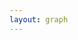 ```yaml
---
layout: graph
---
```

<!-- Create a div where the graph will take place -->
<div id="my_dataviz"></div>

<script>

chart();


function chart() {

extra_right = 100
  var margin = {top: 60, right: 100+extra_right, bottom: 50, left: 100},
    width = document.body.clientWidth - margin.left - margin.right,
    height = 600 - margin.top - margin.bottom;

// append the svg object to the body of the page
var svg = d3.select("#my_dataviz")
  .append("svg")
    .attr("width", width + margin.left + margin.right)
    .attr("height", height + margin.top + margin.bottom)
  .append("g")
    .attr("transform",
          "translate(" + margin.left + "," + margin.top + ")");

parseDate = d3.time.format("%Y-%m-%d").parse

// Parse the Data
  d3.json("https://spreadsheets.google.com/feeds/list/1716pw7Asa-Le5QpY8bJD0My45HI0mhGlapy-UDGwLB8/2/public/values?alt=json", function(meta_result) {
    var data = [];
    for (var i = 0; i < meta_result.feed.entry.length; i += 1) {
      to_push = {};
      keys = [];
      for (k in meta_result.feed.entry[i]){
        if (k.startsWith('gsx')){
          keys.push(k.substr(4))
          to_push[k.substr(4)]=meta_result.feed.entry[i][k].$t
        }
      }
      data.push(to_push)
  }
    max_income = 8
    //////////
    // GENERAL //
    //////////
    keys = keys.slice(1)
    // List of groups = header of the csv files
    // var keys = data.columns.slice(1)

    data.forEach(function(d,i) {
      d.month = parseDate(d.month);
      if (d.income > max_income) {
        max_income = d.income;
      }
    });
    // color palette
    var color = d3.scaleOrdinal()
      .domain(keys)
      .range(d3.schemeSet3);

    //stack the data?
    var stackedData = d3.stack()
      .keys(keys)
      (data)

    //////////
    // AXIS //
    //////////

    // Add X axis
    var x = d3.time.scale()
      .domain(d3.extent(data, function(d) { return d.month; }))
      .range([ 0, width ]);
    var xAxis = svg.append("g")
      .attr("class","axis")
      .attr("transform", "translate(0," + height + ")")
      .call(d3.axisBottom(x).ticks(5))

    // Add X axis label:
    svg.append("text")
        .attr("class","axis")
        .attr("text-anchor", "end")
        .attr("x", width/2)
        .attr("y", height+40 )
        .text("Month");

    // Add Y axis label:
    svg.append("text")
      .attr("class","axis")
      .attr("transform", "rotate(-90)")
      .attr("y", 0 - margin.left*0.75)
      .attr("x",0 - (height / 2))
      .attr("dy", "1em")
      .style("text-anchor", "middle")
      .text("Daily Hours Online");

    // Add Y axis
    var y = d3.scaleLinear()
      .domain([0, max_income])
      .range([ height, 0 ]);
    svg.append("g")
      .attr("class","axis")
      .call(d3.axisLeft(y).ticks(5))



    //////////
    // BRUSHING AND CHART //
    //////////

    // Add a clipPath: everything out of this area won't be drawn.
    var clip = svg.append("defs").append("svg:clipPath")
        .attr("id", "clip")
        .append("svg:rect")
        .attr("width", width )
        .attr("height", height )
        .attr("x", 0)
        .attr("y", 0);

    // Add brushing
    var brush = d3.brushX()                 // Add the brush feature using the d3.brush function
        .extent( [ [0,0], [width,height] ] ) // initialise the brush area: start at 0,0 and finishes at width,height: it means I select the whole graph area
        .on("end", updateChart) // Each time the brush selection changes, trigger the 'updateChart' function

    // Create the scatter variable: where both the circles and the brush take place
    var areaChart = svg.append('g')
      .attr("clip-path", "url(#clip)")

    // Area generator
    var area = d3.area()
      .x(function(d) { return x(d.data.month); })
      .y0(function(d) { return y(d[0]); })
      .y1(function(d) { return y(d[1]); })

    // Show the areas
    areaChart
      .selectAll("mylayers")
      .data(stackedData)
      .enter()
      .append("path")
        .attr("class", function(d) { return "myArea " + d.key.replace(/\./g,'_') })
        .style("fill", function(d) { return color(d.key); })
        .attr("d", area)

    // Add the brushing
    areaChart
      .append("g")
        .attr("class", "brush")
        .call(brush);

  var valueline = d3.line()
      .x(function(d) { return x(d.month); })
      .y(function(d) { return y(d.income); });

  var incomeline = svg.append('g')
      .attr("clip-path", "url(#clip)")

  // incomeline.append("path")
  //   .data([income_data])
  //   .attr("class", "line")
  //   .attr("d", valueline);

    var idleTimeout
    function idled() { idleTimeout = null; }

    // A function that update the chart for given boundaries
    function updateChart() {

      extent = d3.event.selection

      // If no selection, back to initial coordinate. Otherwise, update X axis domain
      if(!extent){
        if (!idleTimeout) return idleTimeout = setTimeout(idled, 350); // This allows to wait a little bit
        x.domain(d3.extent(data, function(d) { return d.month; }))
      }else{
        x.domain([ x.invert(extent[0]), x.invert(extent[1]) ])
        areaChart.select(".brush").call(brush.move, null) // This remove the grey brush area as soon as the selection has been done
      }

      // Update axis and area position
      xAxis.transition().duration(1000).call(d3.axisBottom(x).ticks(5))
      areaChart
        .selectAll("path")
        .transition().duration(1000)
        .attr("d", area)
      // incomeline
      //   .selectAll("path")
      //   .transition().duration(1000)
      //   .attr("d", valueline);

      }



      //////////
      // HIGHLIGHT GROUP //
      //////////

      // What to do when one group is hovered
      var highlight = function(d){
        console.log(d.replace(/\./g,'_'))
        // reduce opacity of all groups
        d3.selectAll(".myArea").style("opacity", .1)
        // expect the one that is hovered
        d3.select("."+d.replace(/\./g,'_')).style("opacity", 1)
      }

      // And when it is not hovered anymore
      var noHighlight = function(d){
        d3.selectAll(".myArea").style("opacity", 1)
      }



      //////////
      // LEGEND //
      //////////

      // Add one dot in the legend for each name.
      var size = 20
      keys = keys.reverse()
      svg.selectAll("myrect")
        .data(keys)
        .enter()
        .append("rect")
          .attr("x", width+extra_right/2)
          .attr("y", function(d,i){ return 10 + i*(size+5)}) // 100 is where the first dot appears. 25 is the distance between dots
          .attr("width", size)
          .attr("height", size)
          .style("fill", function(d){ return color(d)})
          .on("mouseover", highlight)
          .on("mouseleave", noHighlight)

      // Add one dot in the legend for each name.
      svg.selectAll("mylabels")
        .data(keys)
        .enter()
        .append("text")
          .attr("x", width +extra_right/2+ size*1.2)
          .attr("y", function(d,i){ return 10 + i*(size+5) + (size/2)}) // 100 is where the first dot appears. 25 is the distance between dots
          .style("fill", function(d){ return color(d)})
          .text(function(d){ return d})
          .attr("text-anchor", "left")
          .style("alignment-baseline", "middle")
          .on("mouseover", highlight)
          .on("mouseleave", noHighlight)

  })
}
</script>